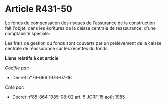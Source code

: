 # Article R431-50

Le fonds de compensation des risques de l'assurance de la construction fait l'objet, dans les écritures de la caisse centrale
de réassurance, d'une comptabilité spéciale.

Les frais de gestion du fonds sont couverts par un prélèvement de la caisse centrale de réassurance sur les recettes du
fonds.

**Liens relatifs à cet article**

_Codifié par_:

  - Décret n°76-666 1976-07-16

_Créé par_:

  - Décret n°85-864 1985-08-02 art. 5 JORF 15 août 1985
